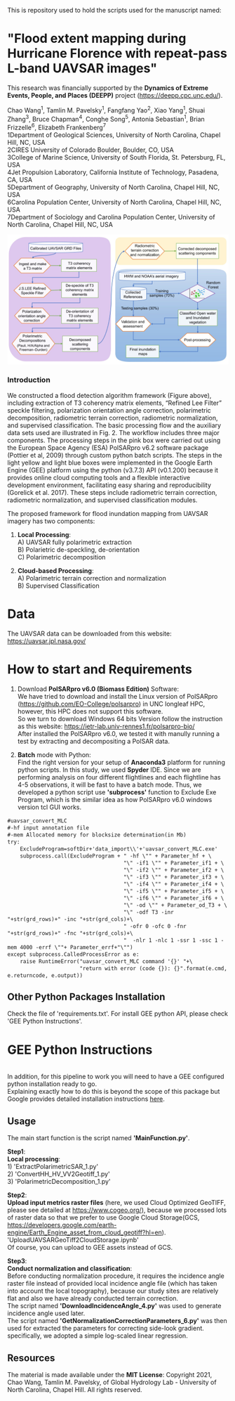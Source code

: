 This is repository used to hold the scripts used for the manuscript named: 
# "Flood extent mapping during Hurricane Florence with repeat-pass L-band UAVSAR images"
This research was financially supported by the **Dynamics of Extreme Events, People, and Places (DEEPP)** project (https://deepp.cpc.unc.edu/).

Chao Wang<sup>1</sup>, Tamlin M. Pavelsky<sup>1</sup>, Fangfang Yao<sup>2</sup>, Xiao Yang<sup>1</sup>, Shuai Zhang<sup>3</sup>, Bruce Chapman<sup>4</sup>, Conghe Song<sup>5</sup>, Antonia Sebastian<sup>1</sup>, Brian Frizzelle<sup>6</sup>, Elizabeth Frankenberg<sup>7</sup> 
</br>1Department of Geological Sciences, University of North Carolina, Chapel Hill, NC, USA
</br>2CIRES University of Colorado Boulder, Boulder, CO, USA
</br>3College of Marine Science, University of South Florida, St. Petersburg, FL, USA 
</br>4Jet Propulsion Laboratory, California Institute of Technology, Pasadena, CA, USA
</br>5Department of Geography, University of North Carolina, Chapel Hill, NC, USA
</br>6Carolina Population Center, University of North Carolina, Chapel Hill, NC, USA
</br>7Department of Sociology and Carolina Population Center, University of North Carolina, Chapel Hill, NC, USA


![UAVSAR_Workflow](./Figures/UAVSAR_processing_flowchar.jpg)


### Introduction
We constructed a flood detection algorithm framework (Figure above), including extraction of T3 coherency matrix elements, “Refined Lee Filter” speckle filtering, polarization orientation angle correction, polarimetric decomposition, radiometric terrain correction, radiometric normalization, and supervised classification. The basic processing flow and the auxiliary data sets used are illustrated in Fig. 2. The workflow includes three major components. The processing steps in the pink box were carried out using the European Space Agency (ESA) PolSARpro v6.2 software package (Pottier et al, 2009) through custom python batch scripts. The steps in the light yellow and light blue boxes were implemented in the Google Earth Engine (GEE) platform using the python (v3.7.3) API (v0.1.200) because it provides online cloud computing tools and a flexible interactive development environment, facilitating easy sharing and reproducibility (Gorelick et al. 2017). These steps include radiometric terrain correction, radiometric normalization, and supervised classification modules.

The proposed framework for flood inundation mapping from UAVSAR imagery has two components:
1) **Local Processing**:
</br>A) UAVSAR fully polarimetric extraction 
</br>B) Polarietric de-speckling, de-orientation 
</br>C) Polarimetric decomposition

2) **Cloud-based Processing**:
</br>A) Polarimetric terrain correction and normalization
</br>B) Supervised Classification

# Data
The UAVSAR data can be downloaded from this website:
https://uavsar.jpl.nasa.gov/

# How to start and Requirements
1) Download **PolSARpro v6.0 (Biomass Edition)** Software:
</br>We have tried to download and install the Linux version of PolSARpro (https://github.com/EO-College/polsarpro) in UNC longleaf HPC, however, this HPC does not support this software.
</br>So we turn to download Windows 64 bits Version follow the instruction as this website: https://ietr-lab.univ-rennes1.fr/polsarpro-bio/
</br>After installed the PolSARpro v6.0, we tested it with manully running a test by extracting and decompositing a PolSAR data.

2) **Batch** mode with Python:
</br>Find the right version for your setup of **Anaconda3** platform for running python scripts. In this study, we used **Spyder** IDE. Since we are performing analysis on four different flightlines and each flightline has 4-5 observations, it will be fast to have a batch mode. Thus, we developed a python script use **'subprocess'** function to Exclude Exe Program, which is the similar idea as how PolSARpro v6.0 windows version tcl GUI works.

```For instance, extract UAVSAR data as T3 matrix: Select Polarimetric Matrix Generation
#uavsar_convert_MLC
#-hf input annotation file
#-mem Allocated memory for blocksize determination(in Mb)
try:
    ExcludeProgram=softDir+'data_import\\'+'uavsar_convert_MLC.exe'
    subprocess.call(ExcludeProgram + " -hf \"" + Parameter_hf + \
                                     "\" -if1 \"" + Parameter_if1 + \
                                     "\" -if2 \"" + Parameter_if2 + \
                                     "\" -if3 \"" + Parameter_if3 + \
                                     "\" -if4 \"" + Parameter_if4 + \
                                     "\" -if5 \"" + Parameter_if5 + \
                                     "\" -if6 \"" + Parameter_if6 + \
                                     "\" -od \"" + Parameter_od_T3 + \
                                     "\" -odf T3 -inr "+str(grd_rows)+" -inc "+str(grd_cols)+\
                                     " -ofr 0 -ofc 0 -fnr "+str(grd_rows)+" -fnc "+str(grd_cols)+\
                                     "  -nlr 1 -nlc 1 -ssr 1 -ssc 1 -mem 4000 -errf \""+ Parameter_errf+"\"")
except subprocess.CalledProcessError as e:
    raise RuntimeError("uavsar_convert_MLC command '{}' "+\
                       "return with error (code {}): {}".format(e.cmd, e.returncode, e.output))
```

## Other Python Packages Installation
Check the file of 'requirements.txt'. For install GEE python API, please check 'GEE Python Instructions'.

# GEE Python Instructions
</br>In addition, for this pipeline to work you will need to have a GEE configured python installation ready to go.
</br>Explaining exactly how to do this is beyond the scope of this package but Google provides detailed installation instructions [here](https://developers.google.com/earth-engine/python_install).

## Usage
The main start function is the script named **'MainFunction.py'**.

**Step1**:
</br>**Local processing**:
</br>1) 'ExtractPolarimetricSAR_1.py'
</br>2) 'ConvertHH_HV_VV2Geotiff_1.py'
</br>3) 'PolarimetricDecomposition_1.py'

**Step2**:
</br>**Upload input metrics raster files** (here, we used Cloud Optimized GeoTIFF, please see detailed at https://www.cogeo.org/), because we processed lots of raster data so that we prefer to use Google Cloud Storage(GCS, https://developers.google.com/earth-engine/Earth_Engine_asset_from_cloud_geotiff?hl=en). 
'UploadUAVSARGeoTiff2CloudStorage.ipynb'
</br>Of course, you can upload to GEE assets instead of GCS. 


**Step3**:
</br>**Conduct normalization and classification**:
</br>Before conducting normalization procedure, it requires the incidence angle raster file instead of provided local incidence angle file (which has taken into account the local topography), because our study sites are relatively flat and also we have already conducted terrain correction.
</br>The script named **'DownloadIncidenceAngle_4.py'** was used to generate incidence angle used later.
</br>The script named **'GetNormalizationCorrectionParameters_6.py'** was then used for extracted the parameters for correcting side-look gradient. specifically, we adopted a simple log-scaled linear regression.

## Resources
The material is made available under the **MIT License**: Copyright 2021, Chao Wang, Tamlin M. Pavelsky, of Global Hydrology Lab - University of North Carolina, Chapel Hill.
All rights reserved.
